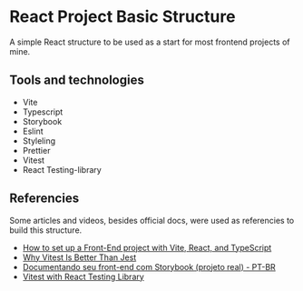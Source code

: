 # React Project Basic Structure

A simple React structure to be used as a start for most frontend projects of mine.

## Tools and technologies

- Vite
- Typescript
- Storybook
- Eslint
- Styleling
- Prettier
- Vitest
- React Testing-library

## Referencies

Some articles and videos, besides official docs, were used as referencies to build this structure.

- [How to set up a Front-End project with Vite, React, and TypeScript](https://www.pixelmatters.com/blog/how-to-set-up-a-front-end-project-with-vite-react-and-typescript)
- [Why Vitest Is Better Than Jest](https://www.youtube.com/watch?v=7f-71kYhK00)
- [Documentando seu front-end com Storybook (projeto real) - PT-BR](https://www.youtube.com/watch?v=VmPbKj3uekE)
- [Vitest with React Testing Library](https://www.robinwieruch.de/vitest-react-testing-library/)